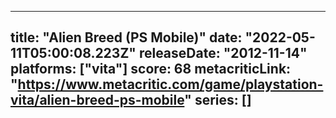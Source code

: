 
---
title: "Alien Breed (PS Mobile)"
date: "2022-05-11T05:00:08.223Z"
releaseDate: "2012-11-14"
platforms: ["vita"]
score: 68
metacriticLink: "https://www.metacritic.com/game/playstation-vita/alien-breed-ps-mobile"
series: []
---
